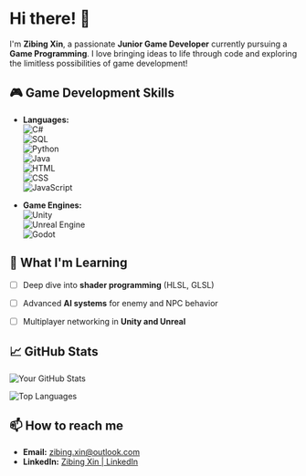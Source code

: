 
# Hi there! 👋

I'm **Zibing Xin**, a passionate **Junior Game Developer** currently pursuing a **Game Programming**. I love bringing ideas to life through code and exploring the limitless possibilities of game development!

## 🎮 Game Development Skills
- **Languages:**  
  ![C#](https://img.shields.io/badge/-C%23-green?style=flat&logo=csharp&logoColor=white)  
  ![SQL](https://img.shields.io/badge/-SQL-lightgrey?style=flat&logo=postgresql&logoColor=white)  
  ![Python](https://img.shields.io/badge/-Python-blue?style=flat&logo=python&logoColor=white)  
  ![Java](https://img.shields.io/badge/-Java-red?style=flat&logo=java&logoColor=white)  
  ![HTML](https://img.shields.io/badge/-HTML5-orange?style=flat&logo=html5&logoColor=white)  
  ![CSS](https://img.shields.io/badge/-CSS3-blue?style=flat&logo=css3&logoColor=white)  
  ![JavaScript](https://img.shields.io/badge/-JavaScript-yellow?style=flat&logo=javascript&logoColor=white)

- **Game Engines:**  
  ![Unity](https://img.shields.io/badge/-Unity-black?style=flat&logo=unity&logoColor=white)  
  ![Unreal Engine](https://img.shields.io/badge/-Unreal_Engine-blue?style=flat&logo=unrealengine&logoColor=white)  
  ![Godot](https://img.shields.io/badge/-Godot-darkblue?style=flat&logo=godotengine&logoColor=white)
<!--
- **Graphics Programming:**  
  ![OpenGL](https://img.shields.io/badge/-OpenGL-lightblue?style=flat&logo=opengl&logoColor=white)  
  ![DirectX](https://img.shields.io/badge/-DirectX-purple?style=flat&logo=directx&logoColor=white)  

- **Version Control:**  
  ![Git](https://img.shields.io/badge/-Git-black?style=flat&logo=git&logoColor=white)  
  ![GitHub](https://img.shields.io/badge/-GitHub-black?style=flat&logo=github&logoColor=white)
-->
## 🌱 What I'm Learning
- [ ] Deep dive into **shader programming** (HLSL, GLSL)
- [ ] Advanced **AI systems** for enemy and NPC behavior
- [ ] Multiplayer networking in **Unity and Unreal**


## 📈 GitHub Stats
![Your GitHub Stats](https://github-readme-stats.vercel.app/api?username=yourusername&show_icons=true&theme=radical)

![Top Languages](https://github-readme-stats.vercel.app/api/top-langs/?username=yourusername&layout=compact&theme=radical)


## 📫 How to reach me
- **Email:** [zibing.xin@outlook.com](mailto:zibing.xin@outlook.com)
- **LinkedIn:** [Zibing Xin | LinkedIn](https://www.linkedin.com/in/zibing-xin)

<!--
## 🕹️ Featured Projects
### [Game Project Name](https://github.com/yourusername/game-project-name)
**Description:** A brief overview of a game project you’re proud of, including gameplay mechanics or key features.  
**Tech Stack:** Unity, C#, Blender (for assets), etc.

### [Game Project Name](https://github.com/yourusername/game-project-name)
**Description:** Another game project with an exciting concept or unique feature.  
**Tech Stack:** Unreal Engine, C++, etc.

## 🎨 Fun Facts
- I love creating immersive gameplay experiences.
- Outside of coding, I enjoy playing [your favorite game genres] and learning about [game design, storytelling, etc.].
-->
